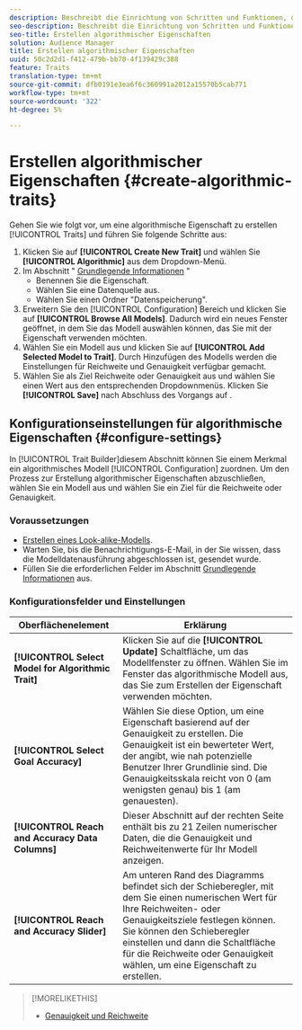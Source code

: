 ```yaml
---
description: Beschreibt die Einrichtung von Schritten und Funktionen, die für die Erstellung algorithmischer Eigenschaften spezifisch sind.
seo-description: Beschreibt die Einrichtung von Schritten und Funktionen, die für die Erstellung algorithmischer Eigenschaften spezifisch sind.
seo-title: Erstellen algorithmischer Eigenschaften
solution: Audience Manager
title: Erstellen algorithmischer Eigenschaften
uuid: 50c2d2d1-f412-479b-bb70-4f139429c388
feature: Traits
translation-type: tm+mt
source-git-commit: dfb0191e3ea6f6c360991a2012a15570b5cab771
workflow-type: tm+mt
source-wordcount: '322'
ht-degree: 5%

---
```



# Erstellen algorithmischer Eigenschaften {#create-algorithmic-traits}

<!-- t_algo_trait_build.xml -->

Gehen Sie wie folgt vor, um eine algorithmische Eigenschaft zu erstellen [!UICONTROL Traits] und führen Sie folgende Schritte aus:

1. Klicken Sie auf **[!UICONTROL Create New Trait]** und wählen Sie **[!UICONTROL Algorithmic]** aus dem Dropdown-Menü.
1. Im Abschnitt &quot; [Grundlegende Informationen](../../features/traits/create-onboarded-rule-based-traits.md) &quot;
   * Benennen Sie die Eigenschaft.
   * Wählen Sie eine Datenquelle aus.
   * Wählen Sie einen Ordner &quot;Datenspeicherung&quot;.
1. Erweitern Sie den [!UICONTROL Configuration] Bereich und klicken Sie auf **[!UICONTROL Browse All Models]**.
Dadurch wird ein neues Fenster geöffnet, in dem Sie das Modell auswählen können, das Sie mit der Eigenschaft verwenden möchten.
1. Wählen Sie ein Modell aus und klicken Sie auf **[!UICONTROL Add Selected Model to Trait]**.
Durch Hinzufügen des Modells werden die Einstellungen für Reichweite und Genauigkeit verfügbar gemacht.
1. Wählen Sie als Ziel Reichweite oder Genauigkeit aus und wählen Sie einen Wert aus den entsprechenden Dropdownmenüs. Klicken Sie **[!UICONTROL Save]** nach Abschluss des Vorgangs auf .

## Konfigurationseinstellungen für algorithmische Eigenschaften {#configure-settings}

In [!UICONTROL Trait Builder]diesem Abschnitt können Sie einem Merkmal ein algorithmisches Modell [!UICONTROL Configuration] zuordnen. Um den Prozess zur Erstellung algorithmischer Eigenschaften abzuschließen, wählen Sie ein Modell aus und wählen Sie ein Ziel für die Reichweite oder Genauigkeit.

### Voraussetzungen

<!-- r_algo_trait_config_section.xml -->

* [Erstellen eines Look-alike-Modells](../../features/algorithmic-models/create-model.md).
* Warten Sie, bis die Benachrichtigungs-E-Mail, in der Sie wissen, dass die Modelldatenausführung abgeschlossen ist, gesendet wurde.
* Füllen Sie die erforderlichen Felder im Abschnitt [Grundlegende Informationen](../../features/traits/create-onboarded-rule-based-traits.md) aus.

### Konfigurationsfelder und Einstellungen

| Oberflächenelement | Erklärung |
|---|---|
| **[!UICONTROL Select Model for Algorithmic Trait]** | Klicken Sie auf die **[!UICONTROL Update]** Schaltfläche, um das Modellfenster zu öffnen. Wählen Sie im Fenster das algorithmische Modell aus, das Sie zum Erstellen der Eigenschaft verwenden möchten. |
| **[!UICONTROL Select Goal Accuracy]** | Wählen Sie diese Option, um eine Eigenschaft basierend auf der Genauigkeit zu erstellen. Die Genauigkeit ist ein bewerteter Wert, der angibt, wie nah potenzielle Benutzer Ihrer Grundlinie sind. Die Genauigkeitsskala reicht von 0 (am wenigsten genau) bis 1 (am genauesten). |
| **[!UICONTROL Reach and Accuracy Data Columns]** | Dieser Abschnitt auf der rechten Seite enthält bis zu 21 Zeilen numerischer Daten, die die Genauigkeit und Reichweitenwerte für Ihr Modell anzeigen. |
| **[!UICONTROL Reach and Accuracy Slider]** | Am unteren Rand des Diagramms befindet sich der Schieberegler, mit dem Sie einen numerischen Wert für Ihre Reichweiten- oder Genauigkeitsziele festlegen können. Sie können den Schieberegler einstellen und dann die Schaltfläche für die Reichweite oder Genauigkeit wählen, um eine Eigenschaft zu erstellen. |

>[!MORELIKETHIS]
>
>* [Genauigkeit und Reichweite](../../features/traits/trait-accuracy-reach.md)

